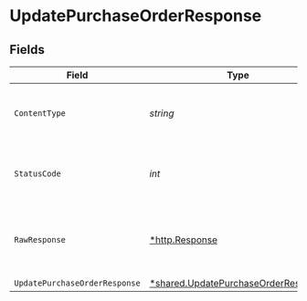 # UpdatePurchaseOrderResponse


## Fields

| Field                                                                                            | Type                                                                                             | Required                                                                                         | Description                                                                                      |
| ------------------------------------------------------------------------------------------------ | ------------------------------------------------------------------------------------------------ | ------------------------------------------------------------------------------------------------ | ------------------------------------------------------------------------------------------------ |
| `ContentType`                                                                                    | *string*                                                                                         | :heavy_check_mark:                                                                               | HTTP response content type for this operation                                                    |
| `StatusCode`                                                                                     | *int*                                                                                            | :heavy_check_mark:                                                                               | HTTP response status code for this operation                                                     |
| `RawResponse`                                                                                    | [*http.Response](https://pkg.go.dev/net/http#Response)                                           | :heavy_check_mark:                                                                               | Raw HTTP response; suitable for custom response parsing                                          |
| `UpdatePurchaseOrderResponse`                                                                    | [*shared.UpdatePurchaseOrderResponse](../../../pkg/models/shared/updatepurchaseorderresponse.md) | :heavy_minus_sign:                                                                               | Success                                                                                          |